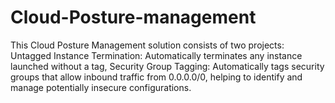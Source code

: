 # Cloud-Posture-management
This Cloud Posture Management solution consists of two projects:  Untagged Instance Termination: Automatically terminates any instance launched without a tag,  Security Group Tagging: Automatically tags security groups that allow inbound traffic from 0.0.0.0/0, helping to identify and manage potentially insecure configurations.
